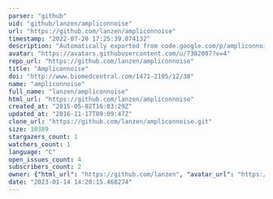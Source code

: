 ```yaml
---
parser: "github"
uid: "github/lanzen/ampliconnoise"
url: "https://github.com/lanzen/ampliconnoise"
timestamp: "2022-07-20 17:25:39.074132"
description: "Automatically exported from code.google.com/p/ampliconnoise"
avatar: "https://avatars.githubusercontent.com/u/7382097?v=4"
repo_url: "https://github.com/lanzen/ampliconnoise"
title: "Ampliconnoise"
doi: "http://www.biomedcentral.com/1471-2105/12/38"
name: "ampliconnoise"
full_name: "lanzen/ampliconnoise"
html_url: "https://github.com/lanzen/ampliconnoise"
created_at: "2015-05-02T16:03:29Z"
updated_at: "2016-11-17T09:09:47Z"
clone_url: "https://github.com/lanzen/ampliconnoise.git"
size: 10389
stargazers_count: 1
watchers_count: 1
language: "C"
open_issues_count: 4
subscribers_count: 2
owner: {"html_url": "https://github.com/lanzen", "avatar_url": "https://avatars.githubusercontent.com/u/7382097?v=4", "login": "lanzen", "type": "User"}
date: "2023-01-14 14:20:15.468274"
---
```


